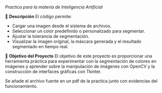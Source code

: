 *Practica para la materia de Inteligencia Artificial*

📌 **Descripción**
El código permite:
- Cargar una imagen desde el sistema de archivos.
- Seleccionar un color predefinido o personalizado para segmentar.
- Ajustar la tolerancia de segmentación.
- Visualizar la imagen original, la máscara generada y el resultado segmentado en tiempo real.

🎯 **Objetivo del Proyecto**
El objetivo de este proyecto es proporcionar una herramienta práctica para experimentar con la segmentación de colores en imágenes y aprender sobre la manipulación de imágenes con OpenCV y la construcción de interfaces gráficas con Tkinter.

Se añade el archivo fuente en un pdf de la practica junto con evidencias del funcionamiento. 

